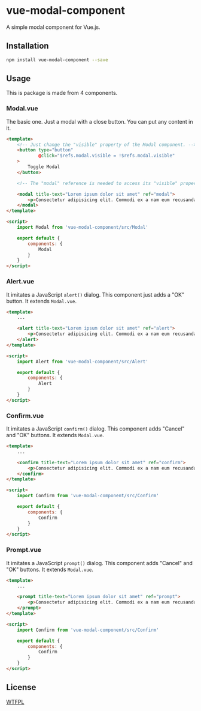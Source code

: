# vue-modal-component

A simple modal component for Vue.js.

## Installation

```bash
npm install vue-modal-component --save
```

## Usage

This is package is made from 4 components.

### Modal.vue

The basic one. Just a modal with a close button. You can put any content in it.

```html
<template>
    <!-- Just change the "visible" property of the Modal component. -->
    <button type="button"
            @click="$refs.modal.visible = !$refs.modal.visible"
    >
        Toggle Modal
    </button>

    <!-- The "modal" reference is needed to access its "visible" property. -->

    <modal title-text="Lorem ipsum dolor sit amet" ref="modal">
        <p>Consectetur adipisicing elit. Commodi ex a nam eum recusandae quod fugit velit doloribus fuga, porro consequuntur saepe aliquam nesciunt ipsa accusamus necessitatibus, adipisci suscipit debitis.</p>
    </modal>
</template>

<script>
    import Modal from 'vue-modal-component/src/Modal'

    export default {
        components: {
            Modal
        }
    }
</script>
```

### Alert.vue

It imitates a JavaScript `alert()` dialog. This component just adds a "OK" button. It extends `Modal.vue`.

```html
<template>
    ...

    <alert title-text="Lorem ipsum dolor sit amet" ref="alert">
        <p>Consectetur adipisicing elit. Commodi ex a nam eum recusandae quod fugit velit doloribus fuga, porro consequuntur saepe aliquam nesciunt ipsa accusamus necessitatibus, adipisci suscipit debitis.</p>
    </alert>
</template>

<script>
    import Alert from 'vue-modal-component/src/Alert'

    export default {
        components: {
            Alert
        }
    }
</script>
```

### Confirm.vue

It imitates a JavaScript `confirm()` dialog. This component adds "Cancel" and "OK" buttons. It extends `Modal.vue`.

```html
<template>
    ...

    <confirm title-text="Lorem ipsum dolor sit amet" ref="confirm">
        <p>Consectetur adipisicing elit. Commodi ex a nam eum recusandae quod fugit velit doloribus fuga, porro consequuntur saepe aliquam nesciunt ipsa accusamus necessitatibus, adipisci suscipit debitis.</p>
    </confirm>
</template>

<script>
    import Confirm from 'vue-modal-component/src/Confirm'

    export default {
        components: {
            Confirm
        }
    }
</script>
```

### Prompt.vue

It imitates a JavaScript `prompt()` dialog. This component adds "Cancel" and "OK" buttons. It extends `Modal.vue`.

```html
<template>
    ...

    <prompt title-text="Lorem ipsum dolor sit amet" ref="prompt">
        <p>Consectetur adipisicing elit. Commodi ex a nam eum recusandae quod fugit velit doloribus fuga, porro consequuntur saepe aliquam nesciunt ipsa accusamus necessitatibus, adipisci suscipit debitis.</p>
    </prompt>
</template>

<script>
    import Confirm from 'vue-modal-component/src/Confirm'

    export default {
        components: {
            Confirm
        }
    }
</script>
```

## License

[WTFPL](http://www.wtfpl.net/txt/copying/)
